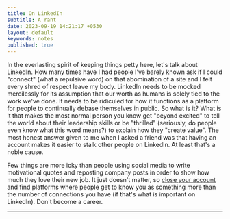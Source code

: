 ```yaml
---
title: On LinkedIn
subtitle: A rant
date: 2023-09-19 14:21:17 +0530
layout: default
keywords: notes
published: true
---
```


In the everlasting spirit of keeping things petty here, let's talk about LinkedIn. How many times have I had people I've barely known ask if I could "connect" (what a repulsive word) on that abomination of a site and I felt every shred of respect leave my body. LinkedIn needs to be mocked mercilessly for its assumption that our worth as humans is solely tied to the work we've done. It needs to be ridiculed for how it functions as a platform for people to continually debase themselves in public. So what is it? What is it that makes the most normal person you know get "beyond excited" to tell the world about their leadership skills or be "thrilled" (seriously, do people even know what this word means?) to explain how they "create value". The most honest answer given to me when I asked a friend was that having an account makes it easier to stalk other people on LinkedIn. At least that's a noble cause.

Few things are more icky than people using social media to write motivational quotes and reposting company posts in order to show how much they love their new job. It just doesn't matter, so [close your account](https://www.linkedin.com/help/linkedin/answer/63/closing-your-linkedin-account?lang=en) and find platforms where people get to know you as something more than the number of connections you have (if that's what is important on LinkedIn). Don't become a career.

---

